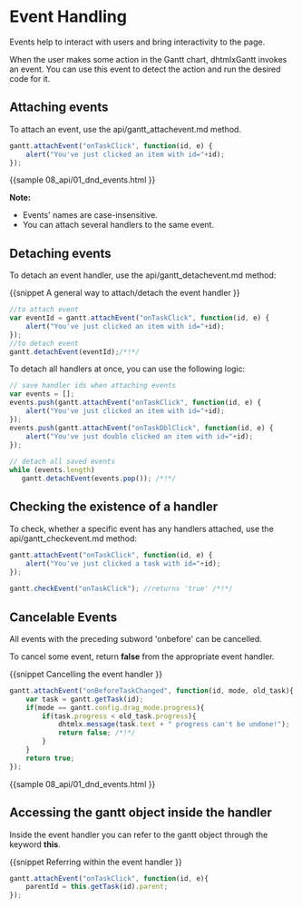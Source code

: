 Event Handling 
===================================

Events help to interact with users and bring interactivity to the page.

When the user makes some action in the Gantt chart, dhtmlxGantt invokes an event. You can use this event to detect the action and run the desired code for it. 


Attaching events
--------------------------------------------

To attach an event, use the api/gantt_attachevent.md method.

~~~js
gantt.attachEvent("onTaskClick", function(id, e) {
    alert("You've just clicked an item with id="+id);
});
~~~
{{sample
	08_api/01_dnd_events.html
}}

**Note:**

- Events' names are case-insensitive.
- You can attach several handlers to the same event.

Detaching events
-------------------------

To detach an event handler, use the api/gantt_detachevent.md method:

{{snippet
A general way to attach/detach the event handler
}}
~~~js
//to attach event
var eventId = gantt.attachEvent("onTaskClick", function(id, e) {
    alert("You've just clicked an item with id="+id);
});
//to detach event
gantt.detachEvent(eventId);/*!*/
~~~

To detach all handlers at once, you can use the following logic:

~~~js
// save handler ids when attaching events
var events = [];
events.push(gantt.attachEvent("onTaskClick", function(id, e) {
    alert("You've just clicked an item with id="+id);
});
events.push(gantt.attachEvent("onTaskDblClick", function(id, e) {
    alert("You've just double clicked an item with id="+id);
});
 
// detach all saved events
while (events.length)
   gantt.detachEvent(events.pop()); /*!*/
~~~

Сhecking the existence of a handler
------------------------------------------

To check, whether a specific event has any handlers attached, use the api/gantt_checkevent.md method:

~~~js
gantt.attachEvent("onTaskClick", function(id, e) {
    alert("You've just clicked a task with id="+id);
});
 
gantt.checkEvent("onTaskClick"); //returns 'true' /*!*/
~~~

Cancelable Events 
-----------------------

All events with the preceding subword 'onbefore' can be cancelled.

To cancel some event, return **false** from the appropriate event handler.

{{snippet
Cancelling the event handler
}}
~~~js
gantt.attachEvent("onBeforeTaskChanged", function(id, mode, old_task){
	var task = gantt.getTask(id);
	if(mode == gantt.config.drag_mode.progress){
		if(task.progress < old_task.progress){
			dhtmlx.message(task.text + " progress can't be undone!");
			return false; /*!*/
		}
	}
	return true;
});
~~~

{{sample
	08_api/01_dnd_events.html
}}


Accessing the gantt object inside the handler
---------------------------------
Inside the event handler you can refer to the gantt object through the keyword **this**. </br>

{{snippet
Referring within the event handler
}}
~~~js
gantt.attachEvent("onTaskClick", function(id, e){
    parentId = this.getTask(id).parent;
});
~~~
